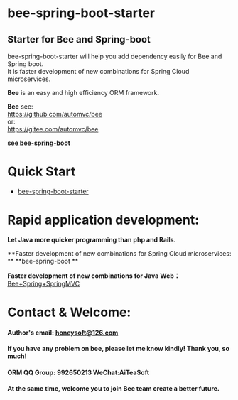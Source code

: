 
bee-spring-boot-starter
=========
## Starter for Bee and Spring-boot 
bee-spring-boot-starter will help you add dependency easily for Bee and Spring boot.   
It is faster development of new combinations for Spring Cloud microservices.   

**Bee** is an easy and high efficiency ORM framework.   

**Bee** see:  
https://github.com/automvc/bee  
or:  
https://gitee.com/automvc/bee  

**[see bee-spring-boot](../../../bee-springboot)**  

Quick Start
=========	
* [bee-spring-boot-starter](../../../bee-spring-boot-starter) 


Rapid application development:
=========	
**Let Java more quicker programming than php and Rails.**  

**Faster development of new combinations for Spring Cloud microservices:  ** 
**bee-spring-boot **

**Faster development of new combinations for Java Web：**  
[Bee+Spring+SpringMVC](../../../../aiteasoft/bee-spring-springmvc)  


Contact & Welcome:
=========	
#### Author's email:    honeysoft@126.com  
#### If you have any problem on bee, please let me know kindly! Thank you, so much!  
#### ORM QQ Group: 992650213     WeChat:AiTeaSoft  
#### At the same time, welcome you to join Bee team create a better future. 